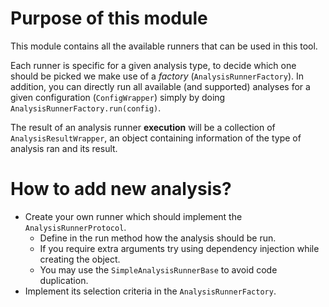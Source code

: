 # Purpose of this module

This module contains all the available runners that can be used in this tool.

Each runner is specific for a given analysis type, to decide which one should be picked we make use of a _factory_ (`AnalysisRunnerFactory`).  In addition, you can directly run all available (and supported) analyses for a given configuration (`ConfigWrapper`) simply by doing `AnalysisRunnerFactory.run(config)`.

The result of an analysis runner __execution__ will be a collection of `AnalysisResultWrapper`, an object containing information of the type of analysis ran and its result.

# How to add new analysis?
* Create your own runner which should implement the `AnalysisRunnerProtocol`.
    * Define in the run method how the analysis should be run.
    * If you require extra arguments try using dependency injection while creating the object.
    * You may use the `SimpleAnalysisRunnerBase` to avoid code duplication.
* Implement its selection criteria in the `AnalysisRunnerFactory`.